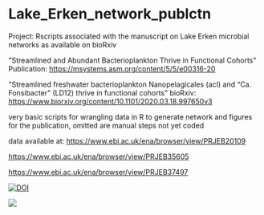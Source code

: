 # Lake_Erken_network_publctn
Project: Rscripts associated with the manuscript on Lake Erken microbial networks as available on bioRxiv

"Streamlined and Abundant Bacterioplankton Thrive in Functional Cohorts"
Publication: https://msystems.asm.org/content/5/5/e00316-20


"Streamlined freshwater bacterioplankton Nanopelagicales (acI) and “Ca. Fonsibacter” (LD12) thrive in functional cohorts"
bioRxiv: https://www.biorxiv.org/content/10.1101/2020.03.18.997650v3

very basic scripts for wrangling data in R to generate network and figures for the publication, omitted are manual steps not yet coded

data available at: 
https://www.ebi.ac.uk/ena/browser/view/PRJEB20109

https://www.ebi.ac.uk/ena/browser/view/PRJEB35605

https://www.ebi.ac.uk/ena/browser/view/PRJEB37497



<a href="https://zenodo.org/badge/latestdoi/344083521"><img src="https://zenodo.org/badge/344083521.svg" alt="DOI"></a>

![](https://komarev.com/ghpvc/?username=rmondav&style=flat-square&color=20b2aa&label=counter)
